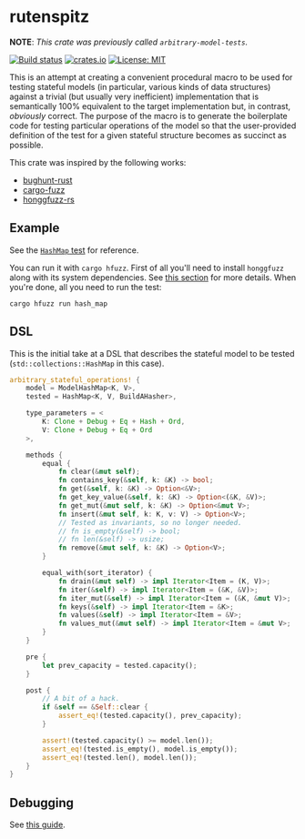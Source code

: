 # rutenspitz

**NOTE**: *This crate was previously called `arbitrary-model-tests`.*

[![Build status](https://github.com/jakubadamw/rutenspitz/workflows/Build/badge.svg)](https://github.com/jakubadamw/rutenspitz/actions?query=workflow%3ABuild)
[![crates.io](https://img.shields.io/crates/v/rutenspitz.svg)](https://crates.io/crates/rutenspitz)
[![License: MIT](https://img.shields.io/badge/License-MIT-yellow.svg)](https://opensource.org/licenses/MIT)

This is an attempt at creating a convenient procedural macro to be used for testing stateful models (in particular, various kinds of data structures) against a trivial (but usually very inefficient) implementation that is semantically 100% equivalent to the target implementation but, in contrast, *obviously* correct. The purpose of the macro is to generate the boilerplate code for testing particular operations of the model so that the user-provided definition of the test for a given stateful structure becomes as succinct as possible.

This crate was inspired by the following works:

* [bughunt-rust](https://github.com/blt/bughunt-rust)
* [cargo-fuzz](https://github.com/rust-fuzz/cargo-fuzz)
* [honggfuzz-rs](https://github.com/rust-fuzz/honggfuzz-rs)

## Example

See the [`HashMap` test](examples/src/hash_map.rs) for reference.

You can run it with `cargo hfuzz`. First of all you'll need to install `honggfuzz` along with its system dependencies. See [this section](https://github.com/rust-fuzz/honggfuzz-rs#dependencies) for more details. When you're done, all you need to run the test:

```
cargo hfuzz run hash_map
```

## DSL

This is the initial take at a DSL that describes the stateful model to be tested (`std::collections::HashMap` in this case).

```rust
arbitrary_stateful_operations! {
    model = ModelHashMap<K, V>,
    tested = HashMap<K, V, BuildAHasher>,

    type_parameters = <
        K: Clone + Debug + Eq + Hash + Ord,
        V: Clone + Debug + Eq + Ord
    >,

    methods {
        equal {
            fn clear(&mut self);
            fn contains_key(&self, k: &K) -> bool;
            fn get(&self, k: &K) -> Option<&V>;
            fn get_key_value(&self, k: &K) -> Option<(&K, &V)>;
            fn get_mut(&mut self, k: &K) -> Option<&mut V>;
            fn insert(&mut self, k: K, v: V) -> Option<V>;
            // Tested as invariants, so no longer needed.
            // fn is_empty(&self) -> bool;
            // fn len(&self) -> usize;
            fn remove(&mut self, k: &K) -> Option<V>;
        }

        equal_with(sort_iterator) {
            fn drain(&mut self) -> impl Iterator<Item = (K, V)>;
            fn iter(&self) -> impl Iterator<Item = (&K, &V)>;
            fn iter_mut(&self) -> impl Iterator<Item = (&K, &mut V)>;
            fn keys(&self) -> impl Iterator<Item = &K>;
            fn values(&self) -> impl Iterator<Item = &V>;
            fn values_mut(&mut self) -> impl Iterator<Item = &mut V>;
        }
    }

    pre {
        let prev_capacity = tested.capacity();
    }

    post {
        // A bit of a hack.
        if &self == &Self::clear {
            assert_eq!(tested.capacity(), prev_capacity);
        }

        assert!(tested.capacity() >= model.len());
        assert_eq!(tested.is_empty(), model.is_empty());
        assert_eq!(tested.len(), model.len());
    }
}
```

## Debugging

See [this guide](DEBUGGING.md).
